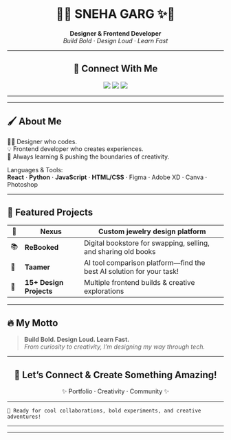
<div align="center">

# 🎨✨ **SNEHA GARG** ✨🎨

**Designer & Frontend Developer**  
_Build Bold · Design Loud · Learn Fast_

---

## 🌈 Connect With Me

<a href="https://linkedin.com/in/YOUR-LINKEDIN" target="_blank"><img src="https://img.shields.io/badge/-LinkedIn-0A66C2?style=for-the-badge&logo=linkedin&logoColor=white" /></a>
<a href="https://behance.net/YOUR-BEHANCE" target="_blank"><img src="https://img.shields.io/badge/-Behance-1769FF?style=for-the-badge&logo=behance&logoColor=white" /></a>
<a href="mailto:snehagarg282004@gmail.com" target="_blank"><img src="https://img.shields.io/badge/-Email-D14836?style=for-the-badge&logo=gmail&logoColor=white" /></a>

---

</div>

---

## 🖌️ **About Me**

👩‍💻 Designer who codes.  
💡 Frontend developer who creates experiences.  
🚀 Always learning & pushing the boundaries of creativity.

Languages & Tools:  
**React** · **Python** · **JavaScript** · **HTML/CSS** · Figma · Adobe XD · Canva · Photoshop

---

## 🌟 **Featured Projects**

| 💍 |**Nexus** |Custom jewelry design platform |
|----|-----------|-------------------------------|
| 📚 | **ReBooked** | Digital bookstore for swapping, selling, and sharing old books |
| 🤖 | **Taamer** | AI tool comparison platform—find the best AI solution for your task! |
| 🎨 | **15+ Design Projects** | Multiple frontend builds & creative explorations |

---

## 🔥 **My Motto**

> **Build Bold. Design Loud. Learn Fast.**  
> _From curiosity to creativity, I’m designing my way through tech._

---

<div align="center">

## 🎯 **Let’s Connect & Create Something Amazing!**  
✨ Portfolio · Creativity · Community ✨

</div>

---

```
💬 Ready for cool collaborations, bold experiments, and creative adventures!
```

---

>

---

